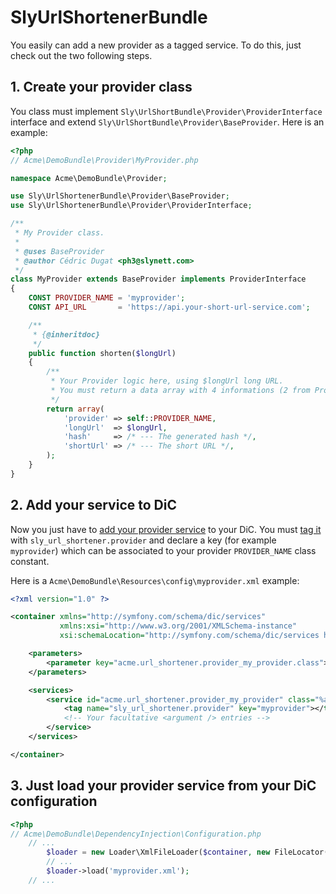 SlyUrlShortenerBundle
====================

You easily can add a new provider as a tagged service. To do this,
just check out the two following steps.

## 1. Create your provider class

You class must implement `Sly\UrlShortBundle\Provider\ProviderInterface` interface
and extend `Sly\UrlShortBundle\Provider\BaseProvider`. Here is an example:

```php
<?php
// Acme\DemoBundle\Provider\MyProvider.php

namespace Acme\DemoBundle\Provider;

use Sly\UrlShortenerBundle\Provider\BaseProvider;
use Sly\UrlShortenerBundle\Provider\ProviderInterface;

/**
 * My Provider class.
 *
 * @uses BaseProvider
 * @author Cédric Dugat <ph3@slynett.com>
 */
class MyProvider extends BaseProvider implements ProviderInterface
{
    CONST PROVIDER_NAME = 'myprovider';
    CONST API_URL       = 'https://api.your-short-url-service.com';

    /**
     * {@inheritdoc}
     */
    public function shorten($longUrl)
    {
        /**
         * Your Provider logic here, using $longUrl long URL.
         * You must return a data array with 4 informations (2 from Provider itself).
         */
        return array(
            'provider' => self::PROVIDER_NAME,
            'longUrl'  => $longUrl,
            'hash'     => /* --- The generated hash */,
            'shortUrl' => /* --- The short URL */,
        );
    }
}
```

## 2. Add your service to DiC

Now you just have to
[add your provider service](http://symfony.com/doc/current/book/service_container.html#creating-configuring-services-in-the-container)
to your DiC. You must [tag it](http://symfony.com/doc/current/book/service_container.html#tags-tags) with `sly_url_shortener.provider`
and declare a key (for example `myprovider`) which can be associated to your provider `PROVIDER_NAME` class constant.

Here is a `Acme\DemoBundle\Resources\config\myprovider.xml` example:

```xml
<?xml version="1.0" ?>

<container xmlns="http://symfony.com/schema/dic/services"
           xmlns:xsi="http://www.w3.org/2001/XMLSchema-instance"
           xsi:schemaLocation="http://symfony.com/schema/dic/services http://symfony.com/schema/dic/services/services-1.0.xsd">

    <parameters>
        <parameter key="acme.url_shortener.provider_my_provider.class">Acme\DemoBundle\Provider\MyProvider</parameter>
    </parameters>

    <services>
        <service id="acme.url_shortener.provider_my_provider" class="%acme.url_shortener.provider_my_provider.class%">
            <tag name="sly_url_shortener.provider" key="myprovider"></tag>
            <!-- Your facultative <argument /> entries -->
        </service>
    </services>

</container>
```

## 3. Just load your provider service from your DiC configuration

```php
<?php
// Acme\DemoBundle\DependencyInjection\Configuration.php
    // ...
        $loader = new Loader\XmlFileLoader($container, new FileLocator(__DIR__.'/../Resources/config'));
        // ...
        $loader->load('myprovider.xml');
    // ...
```